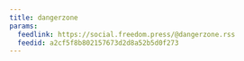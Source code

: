 ```yaml
---
title: dangerzone
params:
  feedlink: https://social.freedom.press/@dangerzone.rss
  feedid: a2cf5f8b802157673d2d8a52b5d0f273
---
```

